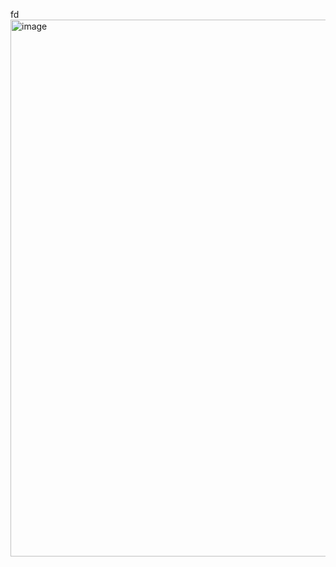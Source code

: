 fd<img width="1124" height="859" alt="image" src="https://github.com/user-attachments/assets/666ecd87-4ae9-4aba-86d4-6ecbba58cd8d" />
